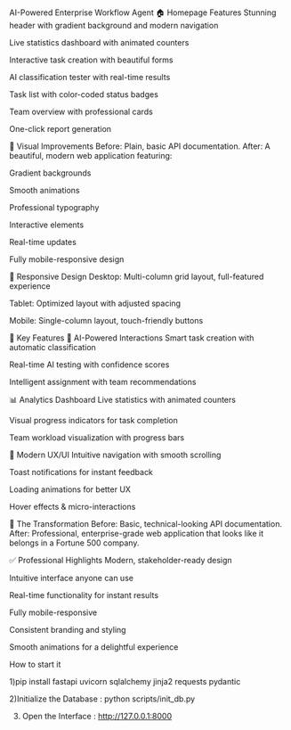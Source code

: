 AI-Powered Enterprise Workflow Agent
🏠 Homepage Features
Stunning header with gradient background and modern navigation

Live statistics dashboard with animated counters

Interactive task creation with beautiful forms

AI classification tester with real-time results

Task list with color-coded status badges

Team overview with professional cards

One-click report generation

🎨 Visual Improvements
Before: Plain, basic API documentation.
After: A beautiful, modern web application featuring:

Gradient backgrounds

Smooth animations

Professional typography

Interactive elements

Real-time updates

Fully mobile-responsive design

📱 Responsive Design
Desktop: Multi-column grid layout, full-featured experience

Tablet: Optimized layout with adjusted spacing

Mobile: Single-column layout, touch-friendly buttons

🎯 Key Features
🤖 AI-Powered Interactions
Smart task creation with automatic classification

Real-time AI testing with confidence scores

Intelligent assignment with team recommendations

📊 Analytics Dashboard
Live statistics with animated counters

Visual progress indicators for task completion

Team workload visualization with progress bars

🎨 Modern UX/UI
Intuitive navigation with smooth scrolling

Toast notifications for instant feedback

Loading animations for better UX

Hover effects & micro-interactions

🌟 The Transformation
Before: Basic, technical-looking API documentation.
After: Professional, enterprise-grade web application that looks like it belongs in a Fortune 500 company.

✅ Professional Highlights
Modern, stakeholder-ready design

Intuitive interface anyone can use


Real-time functionality for instant results

Fully mobile-responsive

Consistent branding and styling

Smooth animations for a delightful experience




How to start it

1)pip install fastapi uvicorn sqlalchemy jinja2 requests pydantic

2)Initialize the Database : python scripts/init_db.py

3) Open the Interface : http://127.0.0.1:8000

